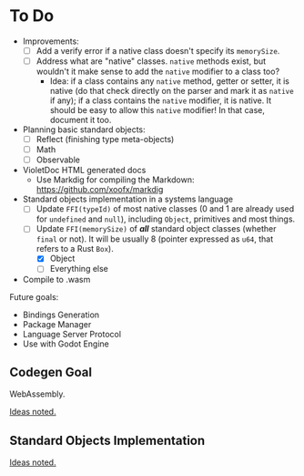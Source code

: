 # To Do

- Improvements:
  - [ ] Add a verify error if a native class doesn't specify its `memorySize`.
  - [ ] Address what are "native" classes. `native` methods exist, but wouldn't it make sense to add the `native` modifier to a class too?
    - Idea: if a class contains any `native` method, getter or setter, it is native (do that check directly on the parser and mark it as `native` if any); if a class contains the `native` modifier, it is native. It should be easy to allow this `native` modifier! In that case, document it too.
- Planning basic standard objects:
  - [ ] Reflect (finishing type meta-objects)
  - [ ] Math
  - [ ] Observable
- VioletDoc HTML generated docs
  - Use Markdig for compiling the Markdown: https://github.com/xoofx/markdig
- Standard objects implementation in a systems language
  - [ ] Update `FFI(typeId)` of most native classes (0 and 1 are already used for `undefined` and `null`), including `Object`, primitives and most things.
  - [ ] Update `FFI(memorySize)` of _**all**_ standard object classes (whether `final` or not). It will be usually 8 (pointer expressed as `u64`, that refers to a Rust `Box`).
    - [x] Object
    - [ ] Everything else
- Compile to .wasm

Future goals:

- Bindings Generation
- Package Manager
- Language Server Protocol
- Use with Godot Engine

## Codegen Goal

WebAssembly.

[Ideas noted.](./wasm-target.md)

## Standard Objects Implementation

[Ideas noted.](./standard-implementation)